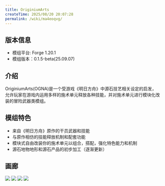 ```yaml
---
title: OriginiumArts
createTime: 2025/08/20 20:07:28
permalink: /wiki/ma4eoqvg/
---
```


## 版本信息

- 模组平台: Forge 1.20.1
- 模组版本：0.1.5-beta(25.09.07)

## 介绍

OriginiumArts(OGNA)是一个受游戏《明日方舟》中源石技艺相关设定的启发，允许玩家在游戏内运用多样的施术单元释放各种技能，并对施术单元进行模块化改装的冒险武器类模组。

## 模组特色

- 来自《明日方舟》原作的干员武器和技能
- 与原作相仿的技能释放机制和配套功能
- 模块式自由改装你的施术单元以组合，搭配，强化特色能力和机制
- 源石地物地形和源石产品的初步加工（逐渐更新）

## 画廊

![](/assets/bsl_2.png)
![](/assets/intro4.png)
![](/assets/intro5.png)
![](/assets/intro6.png)
